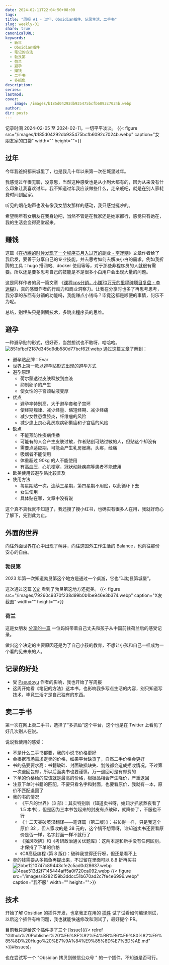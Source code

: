 ```yaml
---
date: 2024-02-11T22:04:50+08:00
tags: 
title: "周报 #1 - 过年、Obsidian插件、记录生活、二手书"
slug: weekly-01
share: true
canonicalURL: 
keywords:
  - 新年
  - Obsidian插件
  - 笔记的方法
  - 勃艮第
  - 荷兰
  - 避孕
  - 赚钱
  - 二手书
  - 多抓鱼
description: 
series: 
lastmod: 
cover:
    image: /images/b185d04292db935475bcfb6092c7024b.webp
author: 
dir: posts
---
```


记录时间 2024-02-05 至 2024-02-11，一切平平淡淡。
{{< figure src="/images/b185d04292db935475bcfb6092c7024b.webp" caption="女朋友家的口袋" width="" height="">}}
## 过年
今年我爸妈都来城里了，也是我几十年以来第一次在城里过年。

我感觉过年很无聊，没意思，当然这种感受也是从小到大都有的，因为从来没有什么印象让我喜欢过年。我不知道过年我应该做些什么，走亲戚吧，就是在别人家耗费时间到回家。

听见的烟花炮声也没有像我女朋友那样的感动，我只感觉挺吵的。

希望明年有女朋友在我身边吧，当然不管是在我家还是她家都行，感觉只有她在，我的生活会变得亮堂起来。

## 赚钱


这篇《[在折腾的时候发现了一个程序员月入过万的副业 - 李迷糊](https://www.limihu.com/349.html)》文章作者给了我启发，要善于分享自己的专业技能，并去思考如何去解决小白的需求，例如我折腾的工具：hugo 搭网站、docker 使用等等，对于那些非程序员的人就很有需要。所以还是要多思考自己的技能是不是很多小白用户会出现大量的问题。

这是同样作者的另一篇文章 《[课程cps分销，小赚70万元的里程碑项目复盘 - 李迷糊](https://www.limihu.com/435.html)》，真的感慨作者的行动力和商业洞察力。让我在分享时也多了再思考思考，我分享的东西有分销的功能吗，我能赚点小钱吗？毕竟这都是顺便的事情，何乐不为呢。

总结，别埋头只是倒腾技术，多跳出程序员的思维。
## 避孕
一种避孕贴的形式，很好奇，当然想试也不敢呀，哈哈哈。
![851bfbcf2187d345d9db580d77bcf62f.webp](/images/851bfbcf2187d345d9db580d77bcf62f.webp)
通过这篇文章了解到：
- 避孕贴品牌：Evar
- 世界上第一款以避孕贴形式出现的避孕方式
- 避孕原理
	- 荷尔蒙透过皮肤释放到血液
	- 抑制卵子的产生
	- 使女性的子宫颈黏液变厚
- 优点
	- 避孕率特别高，大于避孕套和子宫环
	- 使经期规律、减少经量、缩短经期、减少经痛
	- 减少女性患盘腔炎，纤维瘤的风险
	- 减少患上良心乳房疾病卵巢癌和子宫癌的风险
- 缺点
	- 不能预防性疾病传播
	- 可能有的人会产生皮肤过敏，作者贴创可贴过敏的人，但贴这个却没有
	- 需要点适应期，可能会产生乳房胀痛，头疼，经痛
	- 吸烟者不能使用
	- 体重超过 90kg 的人不能使用
	- 有高血压，心肌梗塞，冠状动脉疾病等患者不能使用
- 欧美使用该避孕贴比较普及
- 使用方法
	- 每星期贴一次，连续三星期，第四星期不用贴，以此循环下去
	- 女生使用
	- 具体贴在哪，文章中没有说

这个真不真我就不知道了，我还搜了搜小红书，也确实有很多人在用，我就好奇心了解下，先到此为止。

## 外面的世界
向往外面世界在心中出现了萌芽，向往这国外工作生活的 Balance，也向往那份安心的自由。

### 勃艮第
2023 年第一次知道勃艮第这个地方是通过一个桌游，它也“叫勃艮第城堡”。

这次通过这篇 [X文](https://twitter.com/royxy/status/1751155048237690977?t=F2vd1GSGioNjCB6VwLipNA&s=19) 看到了勃艮第这地方还挺美。
{{< figure src="/images/79260c9370f238d99b0b1be946e3b374.webp" caption="X友截图" width="" height="">}}

### 荷兰
这是女朋友 [分享的一篇](https://mp.weixin.qq.com/s/J-yg9pfSnpz7w7wFYCQMow) 一位妈妈带着自己丈夫和孩子从中国前往荷兰后的感受记录。

做出这个决定的主要原因还是为了自己小孩的教育，不想让小孩和自己一样成为一个看的见未来的人。
## 记录的好处
- 受 [Pseudoyu](https://www.pseudoyu.com/zh/) 作者的影响，我也开始了写周报
- 这周开始看《笔记的方法》这本书，也影响我多写点生活的内容，别只知道写技术，毕竟生活才是自己独有的东西。

## 卖二手书

第一次在网上卖二手书，选择了“多抓鱼”这个平台，这个也是在 Twitter 上看见了好几次别人在说。

说说我使用的感受：
- 不是什么二手书都要，我的小说书价格更好
- 会根据市场需求定卖的价格，如果平台缺货了，自然二手价格会更好
- 书的品要要求高：书籍破碎、封面破损缺失、划线都会造成拒收情况，不过第一次退回包邮，所以后面卖书也要谨慎，万一退回可是有邮费的
- 下单的价格给的应该就是最高的价格，根据品相会产生降价，严重退回
- 注意下单时书籍的匹配，不要只看名字和封面，也要看原价，我就有一本，原价不匹配退回了
- 我的书的情况
	- 《平凡的世界》（3 部）：其实特别新（知道卖书呀，媳妇才抓紧熬夜看了 1.5 本书），但是因为三本书包起来的封皮有点破碎，就降价了，不服也不行
	- 《十二天突破英汉翻译——笔译篇（第二版）》：书长得一样，只是我这个原价 32 ，但人家收的是 38 元的，这个锅不想背呀，谁知道卖书还要看原价是否一样，名字封面一样不就行了
	- 《强风吹拂》和《考研政治通关优题库》：这两本是和新手没有任何区别，才保持了下单的价格
	- 《C#高级编程 (第 8 版)》：破碎我觉得还行呀，但还是看不上
- 卖的钱需要从多抓鱼再提出来，不过留在里面可以 8.8 折再买书
![2bbe1210747c89443cfe2c5ad0d28637.webp](/images/2bbe1210747c89443cfe2c5ad0d28637.webp)
![4eae513d2f7145444aff5a0f720ca092.webp](/images/4eae513d2f7145444aff5a0f720ca092.webp)
{{< figure src="/images/8282159b3ddcc51b670ad2c7fe4e6996.webp" caption="我不服" width="" height="">}}

## 技术
开始了解 Obsidian 的插件开发，也拿我正在用的 [插件](https://github.com/ObsidianPublisher/obsidian-github-publisher) 试了试看如何编译测试，以后这个插件有啥问题，我也就能快速修改和测试了，最好提个 PR。

目前我只是给这个插件提了三个 [Issue]({{< relref "Github%20Publisher%20%E6%8F%92%E4%BB%B6%E9%80%82%E9%85%8D%20Hugo%20%E7%9A%84%E9%85%8D%E7%BD%AE.md" >}}#issues)。

也在尝试写一个 "Obsidian 拷贝到微信公众号 " 的一个插件，不知道是否可行。










